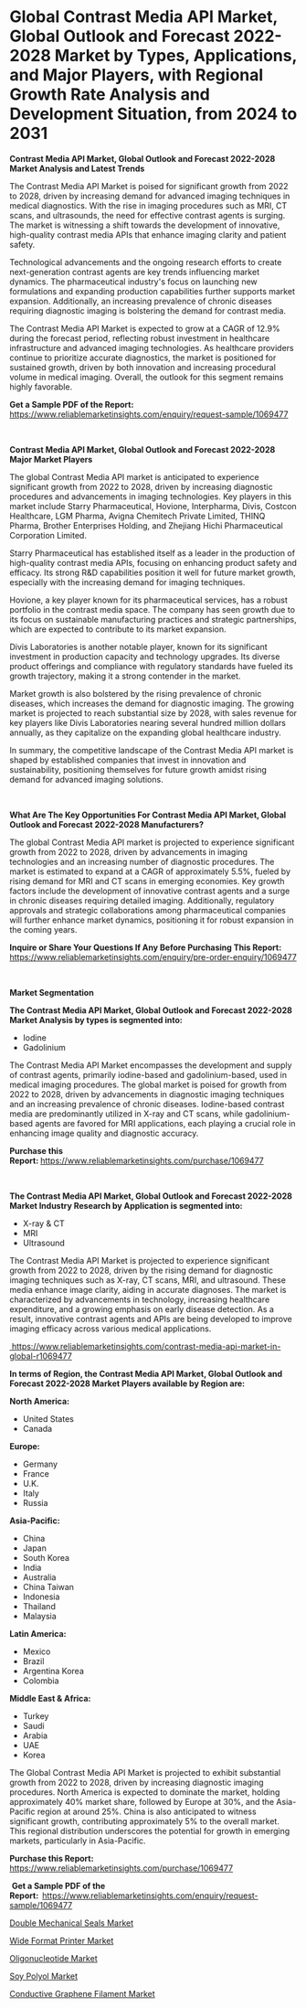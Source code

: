 <p><h1>Global Contrast Media API Market, Global Outlook and Forecast 2022-2028 Market by Types, Applications, and Major Players, with Regional Growth Rate Analysis and Development Situation, from 2024 to 2031</h1></p><p><strong>Contrast Media API Market, Global Outlook and Forecast 2022-2028 Market Analysis and Latest Trends</strong></p>
<p><p>The Contrast Media API Market is poised for significant growth from 2022 to 2028, driven by increasing demand for advanced imaging techniques in medical diagnostics. With the rise in imaging procedures such as MRI, CT scans, and ultrasounds, the need for effective contrast agents is surging. The market is witnessing a shift towards the development of innovative, high-quality contrast media APIs that enhance imaging clarity and patient safety. </p><p>Technological advancements and the ongoing research efforts to create next-generation contrast agents are key trends influencing market dynamics. The pharmaceutical industry's focus on launching new formulations and expanding production capabilities further supports market expansion. Additionally, an increasing prevalence of chronic diseases requiring diagnostic imaging is bolstering the demand for contrast media.</p><p>The Contrast Media API Market is expected to grow at a CAGR of 12.9% during the forecast period, reflecting robust investment in healthcare infrastructure and advanced imaging technologies. As healthcare providers continue to prioritize accurate diagnostics, the market is positioned for sustained growth, driven by both innovation and increasing procedural volume in medical imaging. Overall, the outlook for this segment remains highly favorable.</p></p>
<p><strong>Get a Sample PDF of the Report:&nbsp;</strong> <a href="https://www.reliablemarketinsights.com/enquiry/request-sample/1069477">https://www.reliablemarketinsights.com/enquiry/request-sample/1069477</a></p>
<p>&nbsp;</p>
<p><strong>Contrast Media API Market, Global Outlook and Forecast 2022-2028 Major Market Players</strong></p>
<p><p>The global Contrast Media API market is anticipated to experience significant growth from 2022 to 2028, driven by increasing diagnostic procedures and advancements in imaging technologies. Key players in this market include Starry Pharmaceutical, Hovione, Interpharma, Divis, Costcon Healthcare, LGM Pharma, Avigna Chemitech Private Limited, THINQ Pharma, Brother Enterprises Holding, and Zhejiang Hichi Pharmaceutical Corporation Limited.</p><p>Starry Pharmaceutical has established itself as a leader in the production of high-quality contrast media APIs, focusing on enhancing product safety and efficacy. Its strong R&D capabilities position it well for future market growth, especially with the increasing demand for imaging techniques.</p><p>Hovione, a key player known for its pharmaceutical services, has a robust portfolio in the contrast media space. The company has seen growth due to its focus on sustainable manufacturing practices and strategic partnerships, which are expected to contribute to its market expansion.</p><p>Divis Laboratories is another notable player, known for its significant investment in production capacity and technology upgrades. Its diverse product offerings and compliance with regulatory standards have fueled its growth trajectory, making it a strong contender in the market.</p><p>Market growth is also bolstered by the rising prevalence of chronic diseases, which increases the demand for diagnostic imaging. The growing market is projected to reach substantial size by 2028, with sales revenue for key players like Divis Laboratories nearing several hundred million dollars annually, as they capitalize on the expanding global healthcare industry.</p><p>In summary, the competitive landscape of the Contrast Media API market is shaped by established companies that invest in innovation and sustainability, positioning themselves for future growth amidst rising demand for advanced imaging solutions.</p></p>
<p>&nbsp;</p>
<p><strong>What Are The Key Opportunities For Contrast Media API Market, Global Outlook and Forecast 2022-2028 Manufacturers?</strong></p>
<p><p>The global Contrast Media API market is projected to experience significant growth from 2022 to 2028, driven by advancements in imaging technologies and an increasing number of diagnostic procedures. The market is estimated to expand at a CAGR of approximately 5.5%, fueled by rising demand for MRI and CT scans in emerging economies. Key growth factors include the development of innovative contrast agents and a surge in chronic diseases requiring detailed imaging. Additionally, regulatory approvals and strategic collaborations among pharmaceutical companies will further enhance market dynamics, positioning it for robust expansion in the coming years.</p></p>
<p><strong>Inquire or Share Your Questions If Any Before Purchasing This Report:</strong> <a href="https://www.reliablemarketinsights.com/enquiry/pre-order-enquiry/1069477">https://www.reliablemarketinsights.com/enquiry/pre-order-enquiry/1069477</a></p>
<p>&nbsp;</p>
<p><strong>Market Segmentation</strong></p>
<p><strong>The Contrast Media API Market, Global Outlook and Forecast 2022-2028 Market Analysis by types is segmented into:</strong></p>
<p><ul><li>Iodine</li><li>Gadolinium</li></ul></p>
<p><p>The Contrast Media API Market encompasses the development and supply of contrast agents, primarily iodine-based and gadolinium-based, used in medical imaging procedures. The global market is poised for growth from 2022 to 2028, driven by advancements in diagnostic imaging techniques and an increasing prevalence of chronic diseases. Iodine-based contrast media are predominantly utilized in X-ray and CT scans, while gadolinium-based agents are favored for MRI applications, each playing a crucial role in enhancing image quality and diagnostic accuracy.</p></p>
<p><strong>Purchase this Report:&nbsp;</strong><a href="https://www.reliablemarketinsights.com/purchase/1069477">https://www.reliablemarketinsights.com/purchase/1069477</a></p>
<p>&nbsp;</p>
<p><strong>The Contrast Media API Market, Global Outlook and Forecast 2022-2028 Market Industry Research by Application is segmented into:</strong></p>
<p><ul><li>X-ray & CT</li><li>MRI</li><li>Ultrasound</li></ul></p>
<p><p>The Contrast Media API Market is projected to experience significant growth from 2022 to 2028, driven by the rising demand for diagnostic imaging techniques such as X-ray, CT scans, MRI, and ultrasound. These media enhance image clarity, aiding in accurate diagnoses. The market is characterized by advancements in technology, increasing healthcare expenditure, and a growing emphasis on early disease detection. As a result, innovative contrast agents and APIs are being developed to improve imaging efficacy across various medical applications.</p></p>
<p><a href="https://www.reliablemarketinsights.com/contrast-media-api-market-in-global-r1069477">&nbsp;https://www.reliablemarketinsights.com/contrast-media-api-market-in-global-r1069477</a></p>
<p><strong>In terms of Region, the Contrast Media API Market, Global Outlook and Forecast 2022-2028 Market Players available by Region are:</strong></p>
<p>
    <p> <strong> North America: </strong>
        <ul>
            <li>United States</li>
            <li>Canada</li>
        </ul>
        </p> 
    <p> <strong> Europe: </strong>
        <ul>
            <li>Germany</li>
            <li>France</li>
            <li>U.K.</li>
            <li>Italy</li>
            <li>Russia</li>
        </ul>
        </p> 
    <p> <strong> Asia-Pacific: </strong>
        <ul>
            <li>China</li>
            <li>Japan</li>
            <li>South Korea</li>
            <li>India</li>
            <li>Australia</li>
            <li>China Taiwan</li>
            <li>Indonesia</li>
            <li>Thailand</li>
            <li>Malaysia</li>
        </ul>
        </p> 
    <p> <strong> Latin America: </strong>
        <ul>
            <li>Mexico</li>
            <li>Brazil</li>
            <li>Argentina Korea</li>
            <li>Colombia</li>
        </ul>
        </p> 
    <p> <strong> Middle East & Africa: </strong>
        <ul>
            <li>Turkey</li>
            <li>Saudi</li>
            <li>Arabia</li>
            <li>UAE</li>
            <li>Korea</li>
        </ul>
    </p>
    </p>
<p><p>The Global Contrast Media API Market is projected to exhibit substantial growth from 2022 to 2028, driven by increasing diagnostic imaging procedures. North America is expected to dominate the market, holding approximately 40% market share, followed by Europe at 30%, and the Asia-Pacific region at around 25%. China is also anticipated to witness significant growth, contributing approximately 5% to the overall market. This regional distribution underscores the potential for growth in emerging markets, particularly in Asia-Pacific.</p></p>
<p><strong>Purchase this Report: </strong><a href="https://www.reliablemarketinsights.com/purchase/1069477">https://www.reliablemarketinsights.com/purchase/1069477</a></p>
<p>&nbsp;<strong>Get a Sample PDF of the Report:&nbsp;&nbsp;</strong><a href="https://www.reliablemarketinsights.com/enquiry/request-sample/1069477">https://www.reliablemarketinsights.com/enquiry/request-sample/1069477</a></p>
<p><strong></strong></p>
<p><p><a href="https://www.linkedin.com/pulse/market-forecast-global-double-mechanical-seals-trends-impact-d74cf?trackingId=GXGjTQgmQW2gcPONljTQ0g%3D%3D">Double Mechanical Seals Market</a></p><p><a href="https://medium.com/@staceyhilll67/the-comprehensive-wide-format-printer-market-research-report-is-essential-for-understanding-a4ff941529cf">Wide Format Printer Market</a></p><p><a href="https://medium.com/@karleeprice2004/global-oligonucleotide-market-size-is-expected-to-reach-at-a-cagr-of-12-and-this-report-covers-21f36387164c">Oligonucleotide Market</a></p><p><a href="https://issuu.com/reportprime-2/docs/soy-polyol-market-size-2030.pptx_17b9556ae8a8d0">Soy Polyol Market</a></p><p><a href="https://issuu.com/reportprime-2/docs/conductive-graphene-filament-market_70bb152180edfc">Conductive Graphene Filament Market</a></p></p>